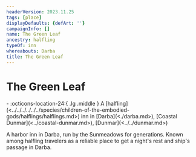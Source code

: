 ```yaml
---
headerVersion: 2023.11.25
tags: [place]
displayDefaults: {defArt: ''}
campaignInfo: []
name: The Green Leaf
ancestry: halfling
typeOf: inn
whereabouts: Darba
title: The Green Leaf
---
```

# The Green Leaf
<div class="grid cards ext-narrow-margin ext-one-column" markdown>
-    :octicons-location-24:{ .lg .middle } A [halfling](<../../../../../../species/children-of-the-embodied-gods/halflings/halflings.md>) inn in [Darba](<./darba.md>), [Coastal Dunmar](<../coastal-dunmar.md>), [Dunmar](<../../dunmar.md>)  
</div>


A harbor inn in Darba, run by the Sunmeadows for generations. Known among halfling travelers as a reliable place to get a night's rest and ship's passage in Darba. 
